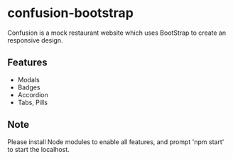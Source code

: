 # confusion-bootstrap
Confusion is a mock restaurant website which uses BootStrap to create an responsive design.
## Features
- Modals
- Badges
- Accordion
- Tabs, Pills
## Note
Please install Node modules to enable all features, and prompt 'npm start' to start the localhost.
